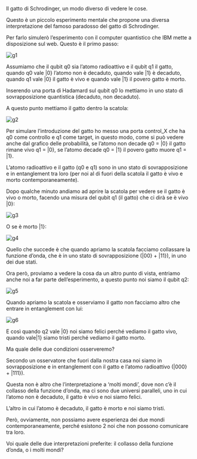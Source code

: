 Il gatto di Schrodinger, un modo diverso di vedere le cose.

Questo è un piccolo esperimento mentale che propone una diversa interpretazione del famoso paradosso del gatto di Schrodinger.

Per farlo simulerò l’esperimento con il computer quantistico che IBM mette a disposizione sul web.
Questo è il primo passo:

![g1](https://user-images.githubusercontent.com/25941322/149671630-49533098-0a8a-4944-ae71-bbe7edcc1a03.gif)


Assumiamo che il qubit q0 sia l’atomo radioattivo e il qubit q1 il gatto, quando q0 vale |0} l’atomo non è decaduto, quando vale |1} è decaduto, quando q1 vale |0} il gatto è vivo e quando vale |1} il povero gatto è morto.

Inserendo una porta di Hadamard sul qubit q0 lo mettiamo in uno stato di sovrapposizione quantistica (decaduto, non decaduto).

A questo punto mettiamo il gatto dentro la scatola:

![g2](https://user-images.githubusercontent.com/25941322/149671667-81b6c2ca-43f5-434e-b7d7-adeb411dd07b.gif)


Per simulare l’introduzione del gatto ho messo una porta control_X che ha q0 come controllo e q1 come target, in questo modo, come si può vedere anche dal grafico delle probabilità, se l’atomo non decade q0 = |0} il gatto rimane vivo q1 = |0}, se l’atomo decade q0 = |1} il povero gatto muore q1 = |1}.

L’atomo radioattivo e il gatto (q0 e q1) sono in uno stato di sovrapposizione e in entanglement tra loro (per noi al di fuori della scatola il gatto è vivo e morto contemporaneamente).

Dopo qualche minuto andiamo ad aprire la scatola per vedere se il gatto è vivo o morto, facendo una misura del qubit q1 (il gatto) che ci dirà se è vivo |0}:

![g3](https://user-images.githubusercontent.com/25941322/149671698-9b278ac6-4cd3-42e8-95cc-06eeda452b58.gif)


O se è morto |1}:

![g4](https://user-images.githubusercontent.com/25941322/149672123-58a7b493-4dab-44c1-8c8b-9984ba8914d2.gif)


Quello che succede è che quando apriamo la scatola facciamo collassare la funzione d’onda, che è in uno stato di sovrapposizione (|00} + |11}), in uno dei due stati.

Ora però, proviamo a vedere la cosa da un altro punto di vista, entriamo anche noi a far parte dell’esperimento, a questo punto noi siamo il qubit q2:

![g5](https://user-images.githubusercontent.com/25941322/149672143-39c92db5-d38b-4ed3-82cf-0cd7c58fa42a.gif)


Quando apriamo la scatola e osserviamo il gatto non facciamo altro che entrare in entanglement con lui:

![g6](https://user-images.githubusercontent.com/25941322/149672203-53bf9cb3-351a-47a6-934d-a14ef31cd928.gif)


E così quando q2 vale |0} noi siamo felici perché vediamo il gatto vivo, quando vale|1} siamo tristi perché vediamo il gatto morto.

Ma quale delle due condizioni osserveremo?

Secondo un osservatore che fuori dalla nostra casa noi siamo in sovrapposizione e in entanglement con il gatto e l’atomo radioattivo (|000} + |111}).

Questa non è altro che l’interpretazione a ‘molti mondi’, dove non c’è il collasso della funzione d’onda, ma ci sono due universi paralleli, uno in cui l’atomo non è decaduto, il gatto è vivo e noi siamo felici.

L’altro in cui l’atomo è decaduto, il gatto è morto e noi siamo tristi.

Però, ovviamente, non possiamo avere esperienza dei due mondi contemporaneamente, perché esistono 2 noi che non possono comunicare tra loro.

Voi quale delle due interpretazioni preferite: il collasso della funzione d’onda, o i molti mondi?

